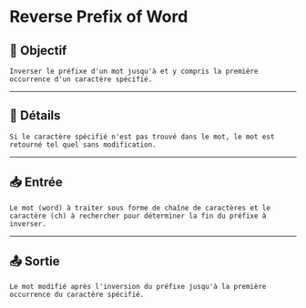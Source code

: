 # Reverse Prefix of Word

## 🎯 Objectif

    Inverser le préfixe d'un mot jusqu'à et y compris la première occurrence d'un caractère spécifié.

---

## 📝 Détails

    Si le caractère spécifié n'est pas trouvé dans le mot, le mot est retourné tel quel sans modification.

---

## 📥 Entrée

    Le mot (word) à traiter sous forme de chaîne de caractères et le caractère (ch) à rechercher pour déterminer la fin du préfixe à inverser.

---

## 📤 Sortie

    Le mot modifié après l'inversion du préfixe jusqu'à la première occurrence du caractère spécifié.

